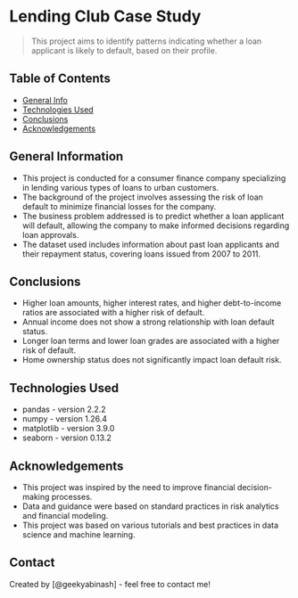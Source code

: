 # Lending Club Case Study
> This project aims to identify patterns indicating whether a loan applicant is likely to default, based on their profile.

## Table of Contents
* [General Info](#general-information)
* [Technologies Used](#technologies-used)
* [Conclusions](#conclusions)
* [Acknowledgements](#acknowledgements)

## General Information
- This project is conducted for a consumer finance company specializing in lending various types of loans to urban customers.
- The background of the project involves assessing the risk of loan default to minimize financial losses for the company.
- The business problem addressed is to predict whether a loan applicant will default, allowing the company to make informed decisions regarding loan approvals.
- The dataset used includes information about past loan applicants and their repayment status, covering loans issued from 2007 to 2011.

## Conclusions
- Higher loan amounts, higher interest rates, and higher debt-to-income ratios are associated with a higher risk of default.
- Annual income does not show a strong relationship with loan default status.
- Longer loan terms and lower loan grades are associated with a higher risk of default.
- Home ownership status does not significantly impact loan default risk.

## Technologies Used
- pandas - version 2.2.2
- numpy - version 1.26.4
- matplotlib - version 3.9.0
- seaborn - version 0.13.2

## Acknowledgements
- This project was inspired by the need to improve financial decision-making processes.
- Data and guidance were based on standard practices in risk analytics and financial modeling.
- This project was based on various tutorials and best practices in data science and machine learning.

## Contact
Created by [@geekyabinash] - feel free to contact me!
